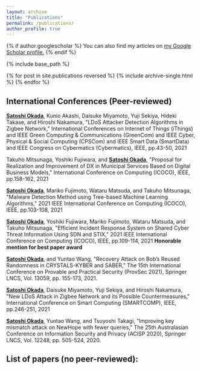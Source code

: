 ```yaml
---
layout: archive
title: "Publications"
permalink: /publications/
author_profile: true
---
```


{% if author.googlescholar %}
  You can also find my articles on <u><a href="{{author.googlescholar}}">my Google Scholar profile</a>.</u>
{% endif %}

{% include base_path %}

{% for post in site.publications reversed %}
  {% include archive-single.html %}
{% endfor %}

## International Conferences (Peer-reviewed)
**<u>Satoshi Okada</u>**, Kunio Akashi, Daisuke Miyamoto, Yuji Sekiya, Hideki Takase, and Hiroshi Nakamura, "LDoS Attacker Detection Algorithms in Zigbee Network," International Conferences on Internet of Things (iThings) and IEEE Green Computing & Communications (GreenCom) and IEEE Cyber, Physical & Social Computing (CPSCom) and IEEE Smart Data (SmartData) and IEEE Congress on Cybermatics (Cybermatics), IEEE, pp.43-50, 2021

Takuho Mitsunaga, Yoshiki Fujiwara, and <u>**Satoshi Okada**</u>, "Proposal for Realization and Improvement of DX in Municipal Services Based on Digital Business Models," International Conference on Computing (ICOCO), IEEE, pp.158-162, 2021

<u>**Satoshi Okada**</u>, Mariko Fujimoto, Wataru Matsuda, and Takuho Mitsunaga, "Malware Detection Method using Tree-based Machine Learning Algorithms," 2021 IEEE International Conference on Computing (ICOCO), IEEE, pp.103-108, 2021

<u>**Satoshi Okada**</u>, Yoshiki Fujiwara, Mariko Fujimoto, Wataru Matsuda, and Takuho Mitsunaga, "Efficient Incident Response System on Shared Cyber Threat Information Using SDN and STIX," 2021 IEEE International Conference on Computing (ICOCO), IEEE, pp.109-114, 2021 **Honorable mention for best paper award**

<u>**Satoshi Okada**</u>, and Yuntao Wang, "Recovery Attack on Bob’s Reused Randomness in CRYSTALS-KYBER and SABER," The 15th International Conference on Provable and Practical Security (ProvSec 2021), Springer LNCS, Vol. 13059, pp. 155-173, 2021.

<u>**Satoshi Okada**</u>, Daisuke Miyamoto, Yuji Sekiya, and Hiroshi Nakamura, "New LDoS Attack in Zigbee Network and its Possible Countermeasures," International Conference on Smart Computing (SMARTCOMP), IEEE, pp.246-251, 2021

<u>**Satoshi Okada**</u>, Yuntao Wang, and Tsuyoshi Takagi, "Improving key mismatch attack on NewHope with fewer queries," The 25th Australasian Conference on Information Security and Privacy (ACISP 2020), Springer LNCS, Vol. 12248, pp. 505-524, 2020.

## List of papers (no peer-reviewed):
